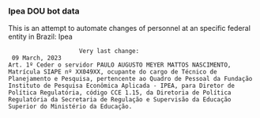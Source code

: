  ### Ipea DOU bot data
 This is an attempt to automate changes of personnel at an specific federal entity in Brazil: Ipea
 
                        Very last change: 
 	 09 March, 2023
	Art. 1º Ceder o servidor PAULO AUGUSTO MEYER MATTOS NASCIMENTO, Matrícula SIAPE nº XX049XX, ocupante do cargo de Técnico de Planejamento e Pesquisa, pertencente ao Quadro de Pessoal da Fundação Instituto de Pesquisa Econômica Aplicada - IPEA, para Diretor de Política Regulatória, código CCE 1.15, da Diretoria de Política Regulatória da Secretaria de Regulação e Supervisão da Educação Superior do Ministério da Educação.
